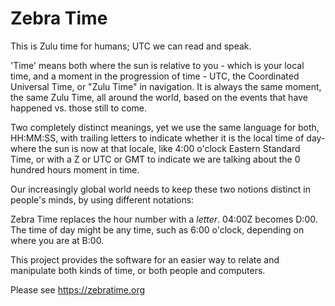 # Zebra Time
This is Zulu time for humans; UTC we can read and speak.

'Time' means both where the sun is relative to you - which is your 
local time, and a moment in the progression of time - UTC, the 
Coordinated Universal Time, or "Zulu Time" in navigation. It is 
always the same moment, the same Zulu Time, all around the world, 
based on the events that have happened vs. those still to come.  

Two completely distinct meanings, yet we use the same language 
for both, HH:MM:SS, with trailing letters to indicate whether it 
is the local time of day- where the sun is now at that locale, 
like 4:00 o'clock Eastern Standard Time, or with a Z or UTC or 
GMT to indicate we are talking about the 0 hundred hours moment 
in time. 

Our increasingly global world needs to keep these two notions 
distinct in people's minds, by using different notations: 

Zebra Time replaces the hour number with a _letter_. 
04:00Z becomes D:00. The time of day might 
be any time, such as 6:00 o'clock, depending on where you are 
at B:00. 

This project provides the software for an easier way to relate 
and manipulate both kinds of time, or both people and computers.  

Please see https://zebratime.org
